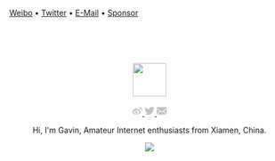 [Weibo](#) • [Twitter](#) • [E-Mail](mailto:gavin2love@qq.com) • [Sponsor](#)

<div align="center">
  <br>
  <br>
  <br>
  <br>
  <a href="#">
    <img width="60" height="60" src="https://avatars.githubusercontent.com/u/43870946?s=460&u=4c36c87ad2021af77b12f700e78f1b6ea478b569&v=4" />
  </a>
  <br>
  <p>
    <a href="#">
      <img width="18" height="18" src="https://raw.githubusercontent.com/gavin2love/gavin2love/master/imgs/weibo.svg?sanitize=true" />
    </a>
    <a href="#">
      <img width="18" height="18" src="https://raw.githubusercontent.com/gavin2love/gavin2love/master/imgs/twitter.svg?sanitize=true" />
    </a>
    <a href="mailto:gavin2love@qq.com">
      <img width="18" height="18" src="https://raw.githubusercontent.com/gavin2love/gavin2love/master/imgs/mail.svg?sanitize=true" />
    </a>
  </p>
  <p>Hi, I'm Gavin, Amateur Internet enthusiasts from Xiamen, China.</p>
  <p>
    <a href="https://wangchujiang.com/">
      <img src="https://github-readme-stats.vercel.app/api?username=gavin2love&show_icons=true&icon_color=805AD5&text_color=718096&bg_color=ffffff&hide_title=true&hide_border=true&hide=contribs,issues" />
    </a>
  </p>
  
  <br>
  <br>
</div>